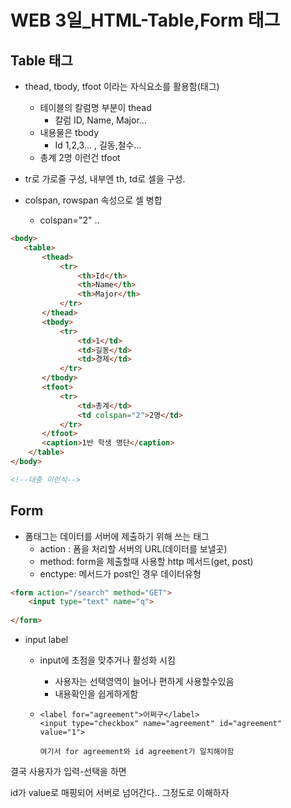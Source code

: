 # WEB 3일_HTML-Table,Form 태그

## Table 태그

- thead, tbody, tfoot 이라는 자식요소를 활용함(태그)
  - 테이블의 칼럼명 부분이 thead
    - 칼럼 ID, Name, Major...
  - 내용물은 tbody
    - Id 1,2,3... , 길동,철수...
  - 총계 2명 이런건 tfoot



- tr로 가로줄 구성, 내부엔 th, td로 셀을 구성.
- colspan, rowspan 속성으로 셀 병합
  - colspan="2" ..

```html
<body>
   <table>
       <thead>
           <tr>
               <th>Id</th>
               <th>Name</th>
               <th>Major</th>
           </tr>
       </thead>
       <tbody>
           <tr>
               <td>1</td>
               <td>길동</td>
               <td>경제</td>
           </tr>
       </tbody>
       <tfoot>
           <tr>
               <td>총계</td>
               <td colspan="2">2명</td>
           </tr>
       </tfoot>
       <caption>1반 학생 명단</caption>
    </table>
</body>

<!--대충 이런식-->
```



## Form

- 폼태그는 데이터를 서버에 제출하기 위해 쓰는 태그
  - action : 폼을 처리할 서버의 URL(데이터를 보낼곳)
  - method: form을 제출할때 사용할 http 메서드(get, post)
  - enctype: 메서드가 post인 경우 데이터유형



```html
<form action="/search" method="GET">
    <input type="text" name="q">
 
</form>
```



- input label

  - input에 초점을 맞추거나 활성화 시킴

    - 사용자는 선택영역이 늘어나 편하게 사용할수있음
    - 내용확인을 쉽게하게함

  - ``` id
    <label for="agreement">어쩌구</label>
    <input type="checkbox" name="agreement" id="agreement" value="1">
    
    여기서 for agreement와 id agreement가 일치해야함
    ```



결국 사용자가 입력-선택을 하면

id가 value로 매핑되어 서버로 넘어간다.. 그정도로 이해하자